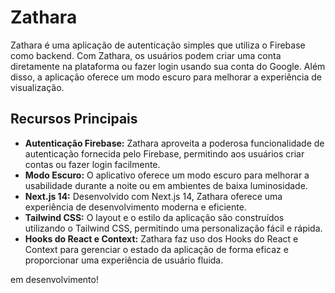 # Zathara

Zathara é uma aplicação de autenticação simples que utiliza o Firebase como backend. Com Zathara, os usuários podem criar uma conta diretamente na plataforma ou fazer login usando sua conta do Google. Além disso, a aplicação oferece um modo escuro para melhorar a experiência de visualização.

## Recursos Principais

- **Autenticação Firebase:** Zathara aproveita a poderosa funcionalidade de autenticação fornecida pelo Firebase, permitindo aos usuários criar contas ou fazer login facilmente.
- **Modo Escuro:** O aplicativo oferece um modo escuro para melhorar a usabilidade durante a noite ou em ambientes de baixa luminosidade.
- **Next.js 14:** Desenvolvido com Next.js 14, Zathara oferece uma experiência de desenvolvimento moderna e eficiente.
- **Tailwind CSS:** O layout e o estilo da aplicação são construídos utilizando o Tailwind CSS, permitindo uma personalização fácil e rápida.
- **Hooks do React e Context:** Zathara faz uso dos Hooks do React e Context para gerenciar o estado da aplicação de forma eficaz e proporcionar uma experiência de usuário fluida.

em desenvolvimento!
